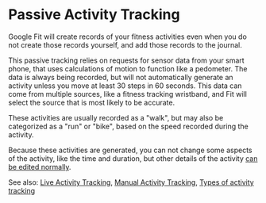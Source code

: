 # Passive Activity Tracking

Google Fit will create records of your fitness activities even when you do not  create those records yourself, and add those records to the journal.  

This passive tracking relies on requests for sensor data from your smart phone, that uses calculations of motion to function like a pedometer. The data is always being recorded, but will not automatically generate an activity unless you move at least 30 steps in 60 seconds. This data can come from multiple sources, like a fitness tracking wristband, and Fit will select the source that is most likely to be accurate.

These activities are usually recorded as a "walk", but may also be categorized as a "run" or "bike", based on the speed recorded during the activity.

Because these activities are generated, you can not change some aspects of the activity, like the time and duration, but other details of the activity [can be edited normally](task5editactivty.html).

See also: [Live Activity Tracking](concept3liveactivity.html), [Manual Activity Tracking](concept2manualactivity.html), [Types of activity tracking](reference2recordingtypes.md)
